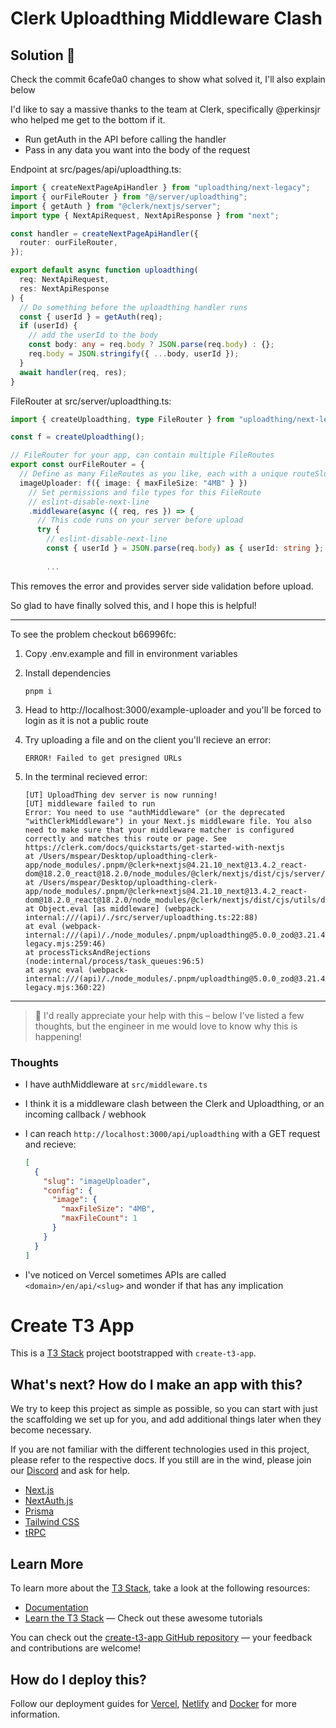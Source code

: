 # Clerk Uploadthing Middleware Clash

## Solution 🎉

Check the commit 6cafe0a0 changes to show what solved it, I'll also explain below

I'd like to say a massive thanks to the team at Clerk, specifically @perkinsjr who helped me get to the bottom if it.

- Run getAuth in the API before calling the handler
- Pass in any data you want into the body of the request

Endpoint at src/pages/api/uploadthing.ts:

```typescript
import { createNextPageApiHandler } from "uploadthing/next-legacy";
import { ourFileRouter } from "@/server/uploadthing";
import { getAuth } from "@clerk/nextjs/server";
import type { NextApiRequest, NextApiResponse } from "next";

const handler = createNextPageApiHandler({
  router: ourFileRouter,
});

export default async function uploadthing(
  req: NextApiRequest,
  res: NextApiResponse
) {
  // Do something before the uploadthing handler runs
  const { userId } = getAuth(req);
  if (userId) {
    // add the userId to the body
    const body: any = req.body ? JSON.parse(req.body) : {};
    req.body = JSON.stringify({ ...body, userId });
  }
  await handler(req, res);
}
```

FileRouter  at src/server/uploadthing.ts:

```typescript
import { createUploadthing, type FileRouter } from "uploadthing/next-legacy";

const f = createUploadthing();

// FileRouter for your app, can contain multiple FileRoutes
export const ourFileRouter = {
  // Define as many FileRoutes as you like, each with a unique routeSlug
  imageUploader: f({ image: { maxFileSize: "4MB" } })
    // Set permissions and file types for this FileRoute
    // eslint-disable-next-line
    .middleware(async ({ req, res }) => {
      // This code runs on your server before upload
      try {
        // eslint-disable-next-line
        const { userId } = JSON.parse(req.body) as { userId: string };
	
		...

```

This removes the error and provides server side validation before upload.

So glad to have finally solved this, and I hope this is helpful!

---

To see the problem checkout b66996fc:

1. Copy .env.example and fill in environment variables
2. Install dependencies

	```
	pnpm i
	```

3. Head to http://localhost:3000/example-uploader and you'll be forced to login as it is not a public route

4. Try uploading a file and on the client you'll recieve an error:
	
	```
	ERROR! Failed to get presigned URLs
	```

5. In the terminal recieved error:

	```
	[UT] UploadThing dev server is now running!
	[UT] middleware failed to run
	Error: You need to use "authMiddleware" (or the deprecated "withClerkMiddleware") in your Next.js middleware file. You also need to make sure that your middleware matcher is configured correctly and matches this route or page. See https://clerk.com/docs/quickstarts/get-started-with-nextjs
	at /Users/mspear/Desktop/uploadthing-clerk-app/node_modules/.pnpm/@clerk+nextjs@4.21.10_next@13.4.2_react-dom@18.2.0_react@18.2.0/node_modules/@clerk/nextjs/dist/cjs/server/getAuth.js:45:13
	at /Users/mspear/Desktop/uploadthing-clerk-app/node_modules/.pnpm/@clerk+nextjs@4.21.10_next@13.4.2_react-dom@18.2.0_react@18.2.0/node_modules/@clerk/nextjs/dist/cjs/utils/debugLogger.js:55:19
	at Object.eval [as middleware] (webpack-internal:///(api)/./src/server/uploadthing.ts:22:88)
	at eval (webpack-internal:///(api)/./node_modules/.pnpm/uploadthing@5.0.0_zod@3.21.4/node_modules/uploadthing/dist/next-legacy.mjs:259:46)
	at processTicksAndRejections (node:internal/process/task_queues:96:5)
	at async eval (webpack-internal:///(api)/./node_modules/.pnpm/uploadthing@5.0.0_zod@3.21.4/node_modules/uploadthing/dist/next-legacy.mjs:360:22)
	 ```
  
---
> 🙏 I'd really appreciate your help with this – below I've listed a few thoughts, but the engineer in me would love to know why this is happening!

### Thoughts

- I have authMiddleware at `src/middleware.ts`
- I think it is a middleware clash between the Clerk and Uploadthing, or an incoming callback / webhook
- I can reach `http://localhost:3000/api/uploadthing` with a GET request and recieve:

	```json
	[
	  {
	    "slug": "imageUploader",
	    "config": {
	      "image": {
	        "maxFileSize": "4MB",
	        "maxFileCount": 1
	      }
	    }
	  }
	]
	```

- I've noticed on Vercel sometimes APIs are called `<domain>/en/api/<slug>` and wonder if that has any implication



# Create T3 App

This is a [T3 Stack](https://create.t3.gg/) project bootstrapped with `create-t3-app`.

## What's next? How do I make an app with this?

We try to keep this project as simple as possible, so you can start with just the scaffolding we set up for you, and add additional things later when they become necessary.

If you are not familiar with the different technologies used in this project, please refer to the respective docs. If you still are in the wind, please join our [Discord](https://t3.gg/discord) and ask for help.

- [Next.js](https://nextjs.org)
- [NextAuth.js](https://next-auth.js.org)
- [Prisma](https://prisma.io)
- [Tailwind CSS](https://tailwindcss.com)
- [tRPC](https://trpc.io)

## Learn More

To learn more about the [T3 Stack](https://create.t3.gg/), take a look at the following resources:

- [Documentation](https://create.t3.gg/)
- [Learn the T3 Stack](https://create.t3.gg/en/faq#what-learning-resources-are-currently-available) — Check out these awesome tutorials

You can check out the [create-t3-app GitHub repository](https://github.com/t3-oss/create-t3-app) — your feedback and contributions are welcome!

## How do I deploy this?

Follow our deployment guides for [Vercel](https://create.t3.gg/en/deployment/vercel), [Netlify](https://create.t3.gg/en/deployment/netlify) and [Docker](https://create.t3.gg/en/deployment/docker) for more information.

